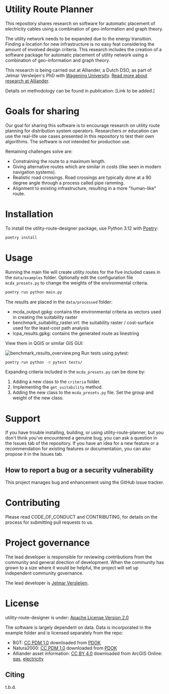 <!--
SPDX-FileCopyrightText: Contributors to the utility-route-project and Alliander N.V.

SPDX-License-Identifier: Apache-2.0
-->

# Utility Route Planner

This repository shares research on software for automatic placement of electricity cables using a combination of geo-information and graph theory.

The utility network needs to be expanded due to the energy transition. Finding a location for new infrastructure is no easy feat considering the amount of involved design criteria. 
This research includes the creation of a software package for automatic placement of utility network using a combination of geo-information and graph theory.

This research is being carried out at Alliander, a Dutch DSO, as part of Jelmar Versleijen's PhD with [Wagening University](https://www.wur.nl/en.htm). [Read more about research at Alliander](https://www.alliander.com/nl/alliander-en-open-research/).

Details on methodology can be found in publication: [Link to be added.]

# Goals for sharing

Our goal for sharing this software is to encourage research on utility route planning for distribution system operators.
Researchers or education can use the real-life use cases presented in this repository to test their own algorithms. The software is not intended for production use.

Remaining challenges solve are:

- Constraining the route to a maximum length.
- Giving alternative routes which are similar in costs (like seen in modern navigation systems).
- Realistic road crossings. Road crossings are typically done at a 90 degree angle through a process called pipe ramming.
- Alignment to existing infrastructure, resulting in a more "human-like" route.

# Installation

To install the utility-route-designer package, use Python 3.12 with [Poetry](https://python-poetry.org/):

```bash
poetry install
```

# Usage

Running the main file will create utility routes for the five included cases in the `data/examples` folder. Optionally edit the configuration file `mcda_presets.py` to change the weights of the environmental criteria.

```bash
poetry run python main.py
```

The results are placed in the `data/processed` folder:

- mcda_output.gpkg: contains the environmental criteria as vectors used in creating the suitability raster
- benchmark_suitability_raster.vrt: the suitability raster / cost-surface used for the least-cost path analysis
- lcpa_results.gpkg: contains the generated route as linestring

View them in QGIS or similar GIS GUI:

![benchmark_results_overview.png](data/examples/benchmark_results_overview.png)
Run tests using pytest:

```bash
poetry run python -m pytest tests/
```

Expanding criteria included in the `mcda_presets.py` can be done by:

1. Adding a new class to the `criteria` folder.
2. Implementing the `get_suitability` method.
3. Adding the new class to the `mcda_presets.py` file. Set the group and weight of the new class.

# Support

If you have trouble installing, building, or using utility-route-planner, but you don't think you've encountered a genuine bug, you can ask a question in the Issues tab of the repository.
If you have an idea for a new feature or a recommendation for existing features or documentation, you can also propose it in the Issues tab.

## How to report a bug or a security vulnerability

This project manages bug and enhancement using the GitHub issue tracker.

# Contributing

Please read CODE_OF_CONDUCT and CONTRIBUTING, for details on the process for submitting pull requests to us.

# Project governance

The lead developer is responsible for reviewing contributions from the community and general direction of development.
When the community has grown to a size where it would be helpful, the project will set up independent community governance.

The lead developer is [Jelmar Versleijen](https://research.wur.nl/en/persons/jelmar-versleijen).

# License

utility-route-designer is under: [Apache License Version 2.0](https://www.apache.org/licenses/LICENSE-2.0)

The software is largely dependent on data. Data is incorporated in the example folder and is licensed separately from the repo:

- BGT: [CC PDM 1.0](https://creativecommons.org/publicdomain/mark/1.0/deed.en) downloaded from [PDOK](https://www.nationaalgeoregister.nl/geonetwork/srv/dut/catalog.search#/metadata/e01e63cd-6b3d-4c58-b34e-8d343a3c264b)
- Natura2000: [CC PDM 1.0](https://creativecommons.org/publicdomain/mark/1.0/deed.en) downloaded from [PDOK](https://nationaalgeoregister.nl/geonetwork/srv/dut/catalog.search#/metadata/1601e160-91e8-4091-9aca-10294f819d42)
- Alliander asset information: [CC BY 4.0](https://creativecommons.org/licenses/by/4.0/deed.en) downloaded from ArcGIS Online: [gas](https://alliander.maps.arcgis.com/home/item.html?id=29b06805ca2b4d31bf82ad15f14d2392), [electricity](https://alliander.maps.arcgis.com/home/item.html?id=11b7bcf1b78b4462b91db0dff234cf78)

Citing
-------
t.b.d.
